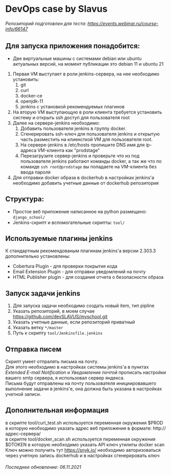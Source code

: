 # DevOps case by Slavus
###### Репозиторий подготовлен для теста: https://events.webinar.ru/course-info/66147
## Для запуска приложения понадобится:  
* Две виртуальные машины с системами debian или ubuntu актуальных версий, на момент публикации это debian 11 и ubuntu 21
1. Первая VM выступает в роли jenkins-сервера, на нее необходимо установить:
    1. git
    1. curl
    1. docker-ce
    1. openjdk-11
    1. jenkins с установкой рекомендуемых плагинов
1. На вторую VM выступающую в роли клиента требуется установить систему и открыть ssh доступ для пользователя root
1. Далее на сервере-jenkins необходимо:
    1. Добавить пользователя jenkins в группу docker.
    1. Сгенерировать ssh-ключ для пользователя jenkins и открытую часть разместить на клиенсткой VM для пользователя root.
    1. На сервере-jenkins в /etc/hosts пропишите DNS имя для ip-адреса VM-клиента как "prodstage"
    1. Перезагрузите сервер-jenkins и проверьте что из под пользователя jenkins работают команды docker, а так же что по команде `ssh root@prodstage`  вы попадаете на VM-клиента без ввода пароля
 1. Для отправки docker образа в dockerhub в настройках jenkins'a необходимо добавить учетные данные от dockerhub репозитория
## Структура:  
* Простое веб приложение написанное на python размещено: `django_school/`
* Jenkins-скрипт и вспомогательные скрипты: `tool/`  
## Используемые плагины jenkins  
К стандартным рекомендованым плагинам jenkins'a версии 2.303.3 дополнительно установлены:  
* Cobertura Plugin - для проверки покрытия кода
* Email Extension Plugin - для отправки уведомлений на почту
* HTML Publisher plugin - для создания отчета о безопасности образа
## Запуск задачи jenkins
1. Для запуска задачи необходимо создать новый item, тип pipline  
1. Указать репозиторий, в моем случае https://github.com/devSLAVUS/myschool.git
1. Указать учетные данные, если репозиторий приватный
1. Указать ветку `*/master`
1. Путь к скрипту `tool/Jenkinsfile.jenkins`
## Отправка писем  
Скрипт умеет отпралять письма на почту.    
Для этого необходимо в настройках системы jenkins'a в пунктах *Extended E-mail Notification* и *Уведомление почтой*
прописать настройки вашего smtp сервера, я использовал сервер яндекса.  
Письма будут отправлены на почту пользователя инициировавшего выполнение задачи в jenkins'е, она должна быть указана в настройках учетной записи.

## Дополнительная информация
в скрипте tool/curl_test.sh используется переменная окружения $PROD в которую необходимо указать адрес веб приложения в формате: http://адрес-сервера/  
в скрипте tool/docker_scan.sh используется переменная окружения $DTOKEN в которую необходимо указать API ключ утилиты docker scan  
Ключ можно получить тут https://snyk.io/ необходимо авторизоваться через учетную запись dockerhub и в настройках сгенерировать ключ

###### Последнее обновление: 06.11.2021
